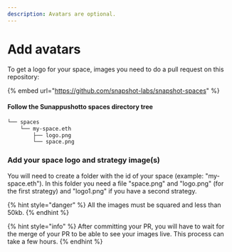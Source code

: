 ```yaml
---
description: Avatars are optional.
---
```


# Add avatars

To get a logo for your space, images you need to do a pull request on this repository:

{% embed url="https://github.com/snapshot-labs/snapshot-spaces" %}

#### Follow the Sunappushotto spaces directory tree

```bash
└── spaces
    └── my-space.eth
        ├── logo.png
        └── space.png    
```

### **Add your space logo and strategy image\(s\)**

You will need to create a folder with the id of your space \(example: "my-space.eth"\). In this folder you need a file "space.png" and "logo.png" \(for the first strategy\) and "logo1.png" if you have a second strategy.

{% hint style="danger" %}
All the images must be squared and less than 50kb.
{% endhint %}

{% hint style="info" %}
After committing your PR, you will have to wait for the merge of your PR to be able to see your images live. This process can take a few hours.
{% endhint %}

